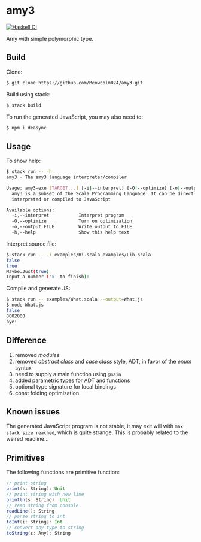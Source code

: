 # amy3

[![Haskell CI](https://github.com/Meowcolm024/amy3/actions/workflows/haskell.yml/badge.svg)](https://github.com/Meowcolm024/amy3/actions/workflows/haskell.yml)

Amy with simple polymorphic type.

## Build

Clone:

``` sh
$ git clone https://github.com/Meowcolm024/amy3.git
```

Build using stack:

``` sh
$ stack build
```

To run the generated JavaScript, you may also need to:

``` sh
$ npm i deasync
```

## Usage

To show help:

``` sh
$ stack run -- -h                           
amy3 - The amy3 language interpreter/compiler

Usage: amy3-exe [TARGET...] [-i|--interpret] [-O|--optimize] [-o|--output FILE]
  amy3 is a subset of the Scala Programming Language. It can be directly
  interpreted or compiled to JavaScript

Available options:
  -i,--interpret           Interpret program
  -O,--optimize            Turn on optimization
  -o,--output FILE         Write output to FILE
  -h,--help                Show this help text
```

Interpret source file:

``` sh
$ stack run -- -i examples/Hi.scala examples/Lib.scala
false
true
Maybe.Just(true)
Input a number ('x' to finish):  
```

Compile and generate JS:

``` sh
$ stack run -- examples/What.scala --output=What.js
$ node What.js 
false
8002000
bye!
```

## Difference

1. removed *modules*
2. removed *abstract class* and *case class* style, ADT, in favor of the *enum* syntax
3. need to supply a main function using `@main`
4. added parametric types for ADT and functions
5. optional type signature for local bindings
6. const folding optimization

## Known issues

The generated JavaScript program is not stable, it may exit will with `max stack size reached`, which is quite strange. This is probably related to the weired readline...

## Primitives

The following functions are primitive function:

``` scala
// print string
print(s: String): Unit
// print string with new line
println(s: String): Unit
// read string from console
readLine(): String
// parse string to int
toInt(i: String): Int
// convert any type to string
toString(s: Any): String
```
